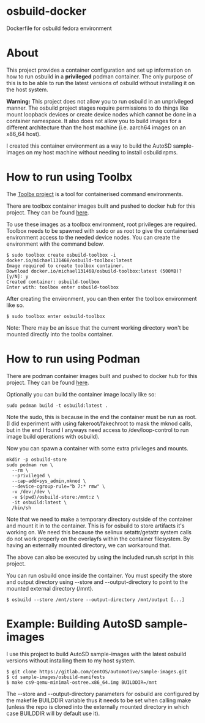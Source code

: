 # osbuild-docker

Dockerfile for osbuild fedora environment

# About

This project provides a container configuration and set up information on how to run osbuild in a
**privileged** podman container. The only purpose of this is to be able to run the latest versions
of osbuild without installing it on the host system.

**Warning:** This project does not allow you to run osbuild in an unprivileged manner. The osbuild
project stages require permissions to do things like mount loopback devices or create device nodes
which cannot be done in a container namespace. It also does not allow you to build images for a
different architecture than the host machine (i.e. aarch64 images on an x86_64 host).

I created this container environment as a way to build the AutoSD sample-images on my host machine
without needing to install osbuild rpms.

# How to run using Toolbx

The [Toolbx project](https://containertoolbx.org/) is a tool for containerised command
environments.

There are toolbox container images built and pushed to docker hub for this project. They can be
found [here](https://hub.docker.com/repository/docker/michael131468/osbuild-toolbox).

To use these images as a toolbox environment, root privileges are required. Toolbox needs to
be spawned with sudo or as root to give the containerised environment access to the needed device
nodes. You can create the environment with the command below.

```
$ sudo toolbox create osbuild-toolbox -i docker.io/michael131468/osbuild-toolbox:latest
Image required to create toolbox container.
Download docker.io/michael131468/osbuild-toolbox:latest (500MB)? [y/N]: y
Created container: osbuild-toolbox
Enter with: toolbox enter osbuild-toolbox
```

After creating the environment, you can then enter the toolbox environment like so.

```
$ sudo toolbox enter osbuild-toolbox
```

Note: There may be an issue that the current working directory won't be mounted directly into the
toolbx container.

# How to run using Podman

There are podman container images built and pushed to docker hub for this project. They can be
found [here](https://hub.docker.com/repository/docker/michael131468/osbuild-docker).

Optionally you can build the container image locally like so:

```
sudo podman build -t osbuild:latest .
```

Note the sudo, this is because in the end the container must be run as root. (I did experiment
with using fakeroot/fakechroot to mask the mknod calls, but in the end I found I anyways need
access to /dev/loop-control to run image build operations with osbuild).

Now you can spawn a container with some extra privileges and mounts.

```
mkdir -p osbuild-store
sudo podman run \
  --rm \
  --privileged \
  --cap-add=sys_admin,mknod \
  --device-cgroup-rule="b 7:* rmw" \
  -v /dev:/dev \
  -v $(pwd)/osbuild-store:/mnt:z \
  -it osbuild:latest \
  /bin/sh
```

Note that we need to make a temporary directory outside of the container and mount it in to the
container. This is for osbuild to store artifacts it's working on. We need this because the selinux
setattr/getattr system calls do not work properly on the overlayfs within the container filesystem.
By having an externally mounted directory, we can workaround that.

The above can also be executed by using the included run.sh script in this project.

You can run osbuild once inside the container. You must specify the store and output directory
using --store and --output-directory to point to the mounted external directory (/mnt).

```
$ osbuild --store /mnt/store --output-directory /mnt/output [...]
```

# Example: Building AutoSD sample-images

I use this project to build AutoSD sample-images with the latest osbuild versions without installing
them to my host system.

```
$ git clone https://gitlab.com/CentOS/automotive/sample-images.git
$ cd sample-images/osbuild-manifests
$ make cs9-qemu-minimal-ostree.x86_64.img BUILDDIR=/mnt
```

The --store and --output-directory parameters for osbuild are configured by the makefile BUILDDIR
variable thus it needs to be set when calling make (unless the repo is cloned into the externally
mounted directory in which case BUILDDIR will by default use it).
